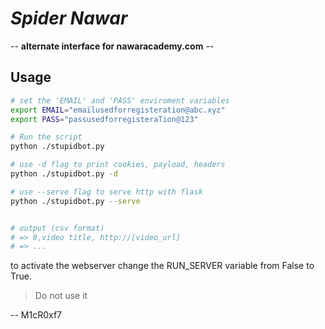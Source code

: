 # _Spider Nawar_

-- **__alternate interface for nawaracademy.com__** --

## Usage

```bash
# set the 'EMAIL' and 'PASS' enviroment variables
export EMAIL="emailusedforregisteration@abc.xyz"
export PASS="passusedforregisteraTion@123"

# Run the script
python ./stupidbot.py

# use -d flag to print cookies, payload, headers
python ./stupidbot.py -d

# use --serve flag to serve http with flask
python ./stupidbot.py --serve


# output (csv format)
# => 0,video title, http://[video_url]
# => ...

```

to activate the webserver change the RUN_SERVER variable from False to True.


> Do not use it

-- M1cR0xf7
